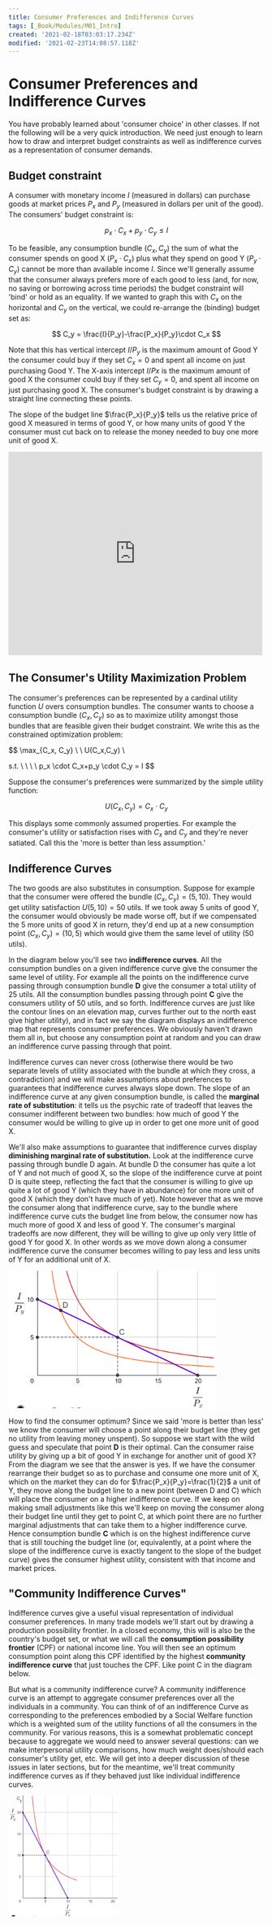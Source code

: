 ```yaml
---
title: Consumer Preferences and Indifference Curves
tags: [_Book/Modules/M01_Intro]
created: '2021-02-18T03:03:17.234Z'
modified: '2021-02-23T14:08:57.118Z'
---
```


# Consumer Preferences and Indifference Curves

You have probably learned about 'consumer choice' in other classes. If not the following will be a very quick introduction.   We need just enough to learn how to draw and interpret budget constraints as well as indifference curves as a representation of consumer demands.

## Budget constraint

A consumer with monetary income $I$ (measured in dollars) can purchase goods at market prices $P_x$ and $P_y$ (measured in dollars per unit of the good).  The consumers' budget constraint is:

$$
p_x \cdot C_x + p_y \cdot C_y \le I
$$

To be feasible, any consumption bundle $(C_x,C_y)$ the sum of what the consumer spends on good X ($P_x \cdot C_x$) plus what they spend on good Y  ($P_y \cdot C_y$) cannot be more than available income $I$.   Since we'll generally assume that the consumer always prefers more of each good to less (and, for now, no saving or borrowing across time periods) the budget constraint will 'bind' or hold as an equality.  If we wanted to graph this with $C_x$ on the horizontal and $C_y$ on the vertical, we could re-arrange the (binding) budget set as:

$$
C_y = \frac{I}{P_y}-\frac{P_x}{P_y}\cdot C_x
$$

Note that this has vertical intercept $I/P_y$ is the maximum amount of Good Y the consumer could buy if they set $C_x=0$ and spent all income on just purchasing Good Y.  The X-axis intercept $I/Px$ is  the maximum amount of good X the consumer could buy if they set $C_y=0$, and spent all income on just purchasing good X.  The consumer's budget constraint is by drawing a straight line connecting these points.

The slope of the budget line $\frac{P_x}{P_y}$ tells us the relative price of good X measured in terms of good Y, or how many units of good Y the consumer must cut back on to release the money needed to buy one more unit of good X.    



<iframe scrolling="yes"
src="https://www.geogebra.org/material/iframe/id/r9mg5txp/width/800/height/600/border/888888/rc/false/ai/false/sdz/false/smb/false/stb/false/stbh/true/ld/false/sri/true/at/preferhtml5"
width="500px"
height="400px"
style="border:0px;">
</iframe>



## The Consumer's Utility Maximization Problem


The consumer's preferences can be represented by a cardinal utility function $U$ overs consumption bundles.  The consumer wants to choose a consumption bundle $(C_x, C_y)$ so as to maximize utility amongst those bundles that are feasible given their budget constraint.  We write this as the constrained optimization problem:

$$
\max_{C_x, C_y} \ \ U(C_x,C_y)  \\

s.t. \ \ \ \ p_x \cdot C_x+p_y \cdot C_y = I
$$

Suppose the consumer's preferences were summarized by the simple utility function:

$$
U(C_x,C_y) = C_x \cdot C_y
$$

This displays some commonly assumed properties.  For example the consumer's utility or satisfaction rises with $C_x$ and $C_y$ and they're never satiated.  Call this the 'more is better than less assumption.' 



## Indifference Curves

The two goods are also substitutes in consumption. Suppose for example that the consumer were offered the bundle $(C_x,C_y)=(5,10)$. They would get utility satisfaction $U(5,10)=50$ utils.  If we took away 5 units of good Y, the consumer would obviously be made worse off, but if we compensated the 5 more units of good X in return, they'd end up at a new consumption point $(C_x,C_y)=(10,5)$ which would give them the same level of utility (50 utils).  

 In the diagram below you'll see two **indifference curves**.  All the consumption bundles on a given indifference curve  give the consumer the same level of utility.  For example all the points on the indifference curve passing through consumption bundle **D** give the consumer a total utility of 25 utils.  All the consumption bundles passing through point **C** give the consumers utility of 50 utils, and so forth. Indifference curves are just like the contour lines on an elevation map, curves further out to the north east give higher utility), and in fact we say the diagram displays an indifference map that represents consumer preferences.   We obviously haven't drawn them all in, but choose any consumption point at random and you can draw an indifference curve passing through that point. 

Indifference curves can never cross (otherwise there would be two separate levels of utility associated with the bundle at which they cross, a contradiction) and we will make assumptions about preferences to guarantees that indifference curves always slope down.  The slope of an indifference curve at any given consumption bundle, is called the **marginal rate of substitution**: it tells us the psychic rate of tradeoff that leaves the consumer indifferent between two bundles: how much of good Y the consumer would be willing to give up in order to get one more unit of good X. 

We'll also make assumptions to guarantee that indifference curves display **diminishing marginal rate of substitution.** Look at the indifference curve passing through bundle D again. At bundle D the consumer has quite a lot of Y and not much of good X, so the slope of the indifference curve at point D is quite steep, reflecting the fact that the consumer is willing to give up quite a lot of good Y (which they have in abundance) for one more unit of good X (which they don't have much of yet).  Note however that as we move the consumer along that indifference curve, say to the bundle where indifference curve cuts the budget line from below, the consumer now has much more of good X and less of good Y.  The consumer's marginal tradeoffs are now different, they will be willing to give up only very little of good Y for good X.  In other words as we move down along a consumer indifference curve the consumer becomes willing to pay less and less units of Y for an additional unit of X.

 

<img src="../attachments/ConsumerOptimum2.png" style="zoom:40%;" />



How to find the consumer optimum?   Since we said 'more is better than less' we know the consumer will choose a point along their budget line (they get no utility from leaving money unspent).  So suppose we start with the wild guess and speculate that point **D** is their optimal.  Can the consumer raise utility by giving up a bit of good Y in exchange for another unit of good X?  From the diagram we see that the answer is yes. If we have the consumer rearrange their budget so as to purchase and consume one more unit of X, which on the market they can do for $\frac{P_x}{P_y}=\frac{1}{2}$ a unit of Y, they move along the budget line to a new point (between D and C) which will place the consumer on a higher indifference curve.  If we keep on making small adjustments like this we'll keep on moving the consumer along their budget line until they get to point C, at which point there are no further marginal adjustments that can take them to a higher indifference curve.  Hence consumption bundle **C** which is  on the highest indifference curve that is still touching the budget line (or, equivalently, at a point where the slope of the indifference curve is exactly tangent to the slope of the budget curve) gives the consumer highest utility, consistent with that income and market prices.



## "Community Indifference Curves" 

Indifference curves give a useful visual representation of individual consumer preferences.  In many trade models we'll start out by drawing a production possibility frontier.  In a closed economy, this will is also be the country's budget set, or what we will call the **consumption possibility frontier** (CPF) or national income line.   You will then see an optimum consumption point along this CPF identified by the highest **community indifference curve** that just touches the CPF.  Like  point C in the diagram below. 

But what is a community indifference curve?  A community indifference curve is an attempt to aggregate consumer preferences over all the individuals in a community.  You can think of of an indifference Curve as corresponding to the preferences embodied by a Social Welfare function which is a weighted sum of the utility functions of all the consumers in the community.   For various reasons, this is a somewhat problematic concept because to aggregate we would need to answer several questions:  can we make interpersonal utility comparisons, how much weight does/should each consumer's utility get, etc.  We will get into a deeper discussion of these issues in later sections, but for the meantime, we'll treat community indifference curves as if they behaved just like individual indifference curves.



<img src="../attachments/ConsumerOptimum3.png" style="zoom:40%;" />
